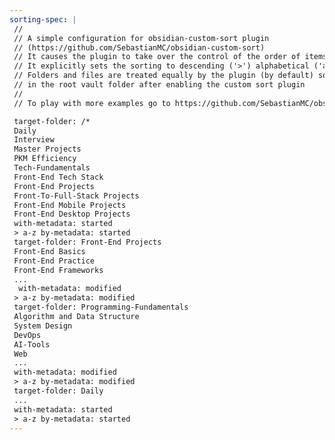 ```yaml
---
sorting-spec: |
 //
 // A simple configuration for obsidian-custom-sort plugin
 // (https://github.com/SebastianMC/obsidian-custom-sort)
 // It causes the plugin to take over the control of the order of items in the root folder ('/') of the vault
 // It explicitly sets the sorting to descending ('>') alphabetical ('a-z')
 // Folders and files are treated equally by the plugin (by default) so expect them intermixed
 // in the root vault folder after enabling the custom sort plugin
 // 
 // To play with more examples go to https://github.com/SebastianMC/obsidian-custom-sort#readme

 target-folder: /*
 Daily
 Interview
 Master Projects
 PKM Efficiency
 Tech-Fundamentals
 Front-End Tech Stack
 Front-End Projects
 Front-To-Full-Stack Projects 
 Front-End Mobile Projects
 Front-End Desktop Projects
 with-metadata: started
 > a-z by-metadata: started
 target-folder: Front-End Projects
 Front-End Basics
 Front-End Practice
 Front-End Frameworks
 ...
  with-metadata: modified
 > a-z by-metadata: modified
 target-folder: Programming-Fundamentals
 Algorithm and Data Structure
 System Design
 DevOps
 AI-Tools
 Web
 ...
 with-metadata: modified
 > a-z by-metadata: modified
 target-folder: Daily
 ...
 with-metadata: started
 > a-z by-metadata: started 
---
```

